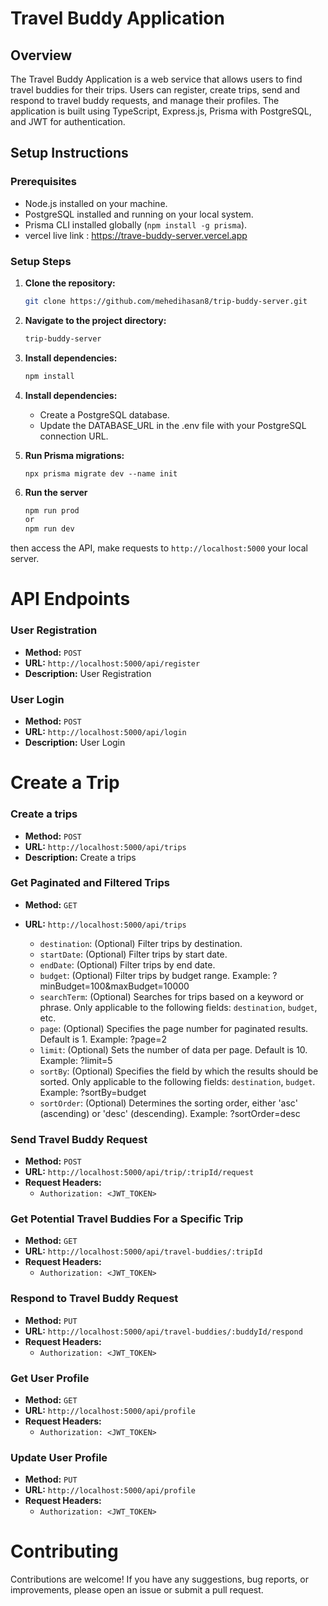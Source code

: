 # Travel Buddy Application

## Overview

The Travel Buddy Application is a web service that allows users to find travel buddies for their trips. Users can register, create trips, send and respond to travel buddy requests, and manage their profiles. The application is built using TypeScript, Express.js, Prisma with PostgreSQL, and JWT for authentication.

## Setup Instructions

### Prerequisites

- Node.js installed on your machine.
- PostgreSQL installed and running on your local system.
- Prisma CLI installed globally (`npm install -g prisma`).
- vercel live link : https://trave-buddy-server.vercel.app

### Setup Steps

1. **Clone the repository:**

   ```bash
   git clone https://github.com/mehedihasan8/trip-buddy-server.git
   ```

2. **Navigate to the project directory:**

   ```bash
   trip-buddy-server
   ```

3. **Install dependencies:**

   ```typescript
   npm install
   ```

4. **Install dependencies:**

   - Create a PostgreSQL database.
   - Update the DATABASE_URL in the .env file with your PostgreSQL connection URL.

5. **Run Prisma migrations:**

   ```base
   npx prisma migrate dev --name init
   ```

6. **Run the server**

   ```typescript
   npm run prod
   or
   npm run dev
   ```

then access the API, make requests to `http://localhost:5000` your local server.

# API Endpoints

### User Registration

- **Method:** `POST`
- **URL:** `http://localhost:5000/api/register`
- **Description:** User Registration

### User Login

- **Method:** `POST`
- **URL:** `http://localhost:5000/api/login`
- **Description:** User Login

# Create a Trip

### Create a trips

- **Method:** `POST`
- **URL:** `http://localhost:5000/api/trips`
- **Description:** Create a trips

### Get Paginated and Filtered Trips

- **Method:** `GET`
- **URL:** `http://localhost:5000/api/trips`

  - `destination`: (Optional) Filter trips by destination.
  - `startDate`: (Optional) Filter trips by start date.
  - `endDate`: (Optional) Filter trips by end date.
  - `budget`: (Optional) Filter trips by budget range. Example: ?minBudget=100&maxBudget=10000
  - `searchTerm`: (Optional) Searches for trips based on a keyword or phrase. Only applicable to the following fields: `destination`, `budget`, etc.
  - `page`: (Optional) Specifies the page number for paginated results. Default is 1. Example: ?page=2
  - `limit`: (Optional) Sets the number of data per page. Default is 10. Example: ?limit=5
  - `sortBy`: (Optional) Specifies the field by which the results should be sorted. Only applicable to the following fields: `destination`, `budget`. Example: ?sortBy=budget
  - `sortOrder`: (Optional) Determines the sorting order, either 'asc' (ascending) or 'desc' (descending). Example: ?sortOrder=desc

### Send Travel Buddy Request

- **Method:** `POST`
- **URL:** `http://localhost:5000/api/trip/:tripId/request`
- **Request Headers:**
  - `Authorization: <JWT_TOKEN>`

### Get Potential Travel Buddies For a Specific Trip

- **Method:** `GET`
- **URL:** `http://localhost:5000/api/travel-buddies/:tripId`
- **Request Headers:**
  - `Authorization: <JWT_TOKEN>`

### Respond to Travel Buddy Request

- **Method:** `PUT`
- **URL:** `http://localhost:5000/api/travel-buddies/:buddyId/respond`
- **Request Headers:**
  - `Authorization: <JWT_TOKEN>`

### Get User Profile

- **Method:** `GET`
- **URL:** `http://localhost:5000/api/profile`
- **Request Headers:**
  - `Authorization: <JWT_TOKEN>`

### Update User Profile

- **Method:** `PUT`
- **URL:** `http://localhost:5000/api/profile`
- **Request Headers:**
  - `Authorization: <JWT_TOKEN>`

# Contributing

Contributions are welcome! If you have any suggestions, bug reports, or improvements, please open an issue or submit a pull request.

